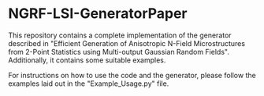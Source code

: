 # NGRF-LSI-GeneratorPaper
This repository contains a complete implementation of the generator described in "Efficient Generation of Anisotropic N-Field Microstructures from 2-Point Statistics using Multi-output Gaussian Random Fields". Additionally, it contains some suitable examples. 

For instructions on how to use the code and the generator, please follow the examples laid out in the "Example_Usage.py" file.
